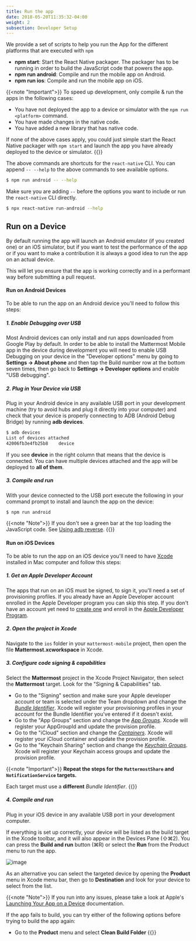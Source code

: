 ```yaml
---
title: Run the app
date: 2018-05-20T11:35:32-04:00
weight: 2
subsection: Developer Setup
---
```


We provide a set of scripts to help you run the App for the different platforms that are executed with `npm`

* **npm start**: Start the React Native packager. The packager has to be running in order to build the JavaScript code that powers the app.
* **npm run android**: Compile and run the mobile app on Android.
* **npm run ios**: Compile and run the mobile app on iOS.

{{<note "Important">}}
To speed up development, only compile & run the apps in the following cases:
- You have not deployed the app to a device or simulator with the `npm run <platform>` command.
- You have made changes in the native code.
- You have added a new library that has native code.

If none of the above cases apply, you could just simple start the React Native packager with `npm start` and 
launch the app you have already deployed to the device or simulator.
{{</note>}}

The above commands are shortcuts for the `react-native` CLI.  You can append `-- --help` to the above commands to see available options.

```sh
$ npm run android -- --help
```
Make sure you are adding `--` before the options you want to include or run the `react-native` CLI directly.
```sh
$ npx react-native run-android --help
```

## Run on a Device

By default running the app will launch an Android emulator (if you created one) or an iOS simulator, but if you want to test the performance of the app or if you want to make a contribution it is always a good idea to run the app on an actual device.

This will let you ensure that the app is working correctly and in a performant way before submitting a pull request.

#### Run on Android Devices

To be able to run the app on an Android device you'll need to follow this steps:

##### 1. Enable Debugging over USB

Most Android devices can only install and run apps downloaded from Google Play by default. In order to be able to install the Mattermost Mobile app in the device during development you will need to enable USB Debugging on your device in the "Developer options" menu by going to **Settings -\> About phone** and then tap the Build number row at the bottom seven times, then go back to **Settings -> Developer options** and enable "USB debugging".

##### 2. Plug in Your Device via USB

Plug in your Android device in any available USB port in your development machine (try to avoid hubs and plug it directly into your computer) and check that your device is properly connecting to ADB (Android Debug Bridge) by running **adb devices**.

```sh
$ adb devices
List of devices attached
42006fb3e4fb25b8    device
```

If you see **device** in the right column that means that the device is connected. You can have multiple devices attached and the app will be deployed to **all of them**.

##### 3. Compile and run

With your device connected to the USB port execute the following in your command prompt to install and launch the app on the device:

```sh
$ npm run android
```

{{<note "Note">}}
If you don't see a green bar at the top loading the JavaScript code. See [Using adb reverse](http://reactnative.dev/docs/running-on-device.html#method-1-using-adb-reverse-recommended).
{{</note>}}

#### Run on iOS Devices

To be able to run the app on an iOS device you'll need to have <a href="https://developer.apple.com/xcode/" target="_blank">Xcode</a> installed in Mac computer and follow this steps:

##### 1. Get an Apple Developer Account
The apps that run on an iOS must be signed, to sign it, you'll need a set of provisioning profiles. If you already have an Apple Developer account enrolled in the Apple Developer program you can skip this step. If you don't have an account yet need to <a href="https://appleid.apple.com/account?appId=632&returnUrl=https%3A%2F%2Fdeveloper.apple.com%2Faccount%2F#!&page=create" target="_blank">create one</a> and enroll in the <a href="https://developer.apple.com/programs/" target="_blank">Apple Developer Program</a>.

##### 2. Open the project in Xcode
Navigate to the `ios` folder in your `mattermost-mobile` project, then open the file **Mattermost.xcworkspace** in Xcode.

##### 3. Configure code signing & capabilities
Select the **Mattermost** project in the Xcode Project Navigator, then select the **Mattermost** target. Look for the "Signing & Capabilities" tab.

* Go to the "Signing" section and make sure your Apple developer account or team is selected under the Team dropdown and change the *<a href="https://developer.apple.com/documentation/appstoreconnectapi/bundle_ids" target="_blank">Bundle Identifier</a>*. Xcode will register your provisioning profiles in your account for the Bundle Identifier you've entered if it doesn't exist.
* Go to the "App Groups" section and change the *<a href="https://developer.apple.com/documentation/bundleresources/entitlements/com_apple_security_application-groups?language=objc" target="_blank">App Groups</a>*. Xcode will register your AppGroupId and update the provision profile.
* Go to the "iCloud" section and change the *<a href="https://developer.apple.com/documentation/bundleresources/entitlements/com_apple_developer_icloud-container-identifiers?language=objc" target="_blank">Containers</a>*. Xcode will register your iCloud container and update the provision profile.
* Go to the "Keychain Sharing" section and change the *<a href="https://developer.apple.com/documentation/bundleresources/entitlements/keychain-access-groups?language=objc" target="_blank">Keychain Groups</a>*. Xcode will register your Keychain access groups and update the provision profile.

{{<note "Important">}}
**Repeat the steps for the `MattermostShare` and `NotificationService` targets.**

Each target must use a **different** *Bundle Identifier*.
{{</note>}}

##### 4. Compile and run

Plug in your iOS device in any available USB port in your development computer. 

If everything is set up correctly, your device will be listed as the build target in the Xcode toolbar, and it will also appear in the Devices Pane (⇧⌘2). You can press the **Build and run** button (⌘R) or select the **Run** from the Product menu to run the app.

![image](/img/mobile/running_ios.png)

As an alternative you can select the targeted device by opening the **Product** menu in Xcode menu bar, then go to **Destination** and look for your device to select from the list.

{{<note "Note">}}
If you run into any issues, please take a look at Apple's <a href="https://developer.apple.com/library/content/documentation/IDEs/Conceptual/AppDistributionGuide/LaunchingYourApponDevices/LaunchingYourApponDevices.html#//apple_ref/doc/uid/TP40012582-CH27-SW4" target="_blank">Launching Your App on a
Device</a> documentation.

If the app fails to build, you can try either of the following options before trying to build the app again:

- Go to the **Product** menu and select **Clean Build Folder**
{{</note>}}
